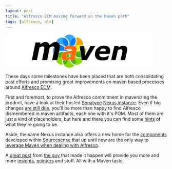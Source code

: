 ```yaml
---
layout: post
title: "Alfresco ECM moving forward on the Maven path"
tags: [alfresco, alm]
---
```

<img class="aligncenter size-full wp-image-219" title="mavenalfresco" src="/img/post/mavenalfresco.jpg" alt="mavenalfresco" width="462" height="106" />

These days some milestones have been placed that are both consolidating past efforts and promising great improvements on maven based processes around <a href="http://www.alfresco.com">Alfresco ECM</a>.

First and foremost, to prove the Alfresco commitment in mavenizing the product, have a look at their hosted <a href="http://sonatype.com/">Sonatype</a> <a href="http://maven.alfresco.com">Nexus instance</a>. Even if big changes <a href="http://maven.alfresco.com/nexus/content/repositories/releases/org/alfresco/alfresco/3.2r/alfresco-3.2r.pom">are still due</a>, you'll be more than happy to find Alfresco dismembered in maven artifacts, each one with it's POM. Most of them are just a kind of placeholders, but here and there you can find some <a href="http://maven.alfresco.com/nexus/content/repositories/releases/org/alfresco/alfresco-jlan/3.3.0-preview-1/alfresco-jlan-3.3.0-preview-1.pom">hints</a> of what they're going to be.

Aside, the same Nexus instance also offers a new home for the <a href="http://maven.alfresco.com/nexus/content/repositories/releases/com/sourcesense/">components</a> developed within <a href="http://www.sourcesense.com">Sourcesense </a>that up until now are the only way to <a href="http://mindthegab.com/2009/11/07/maven-alfresco-lifecycle-to-gather-all-maven-alfresco-components/">leverage Maven when dealing with Alfresco</a>.

A <a href="http://mindthegab.com/2009/12/02/dreams-come-true-launching-the-alfresco-community-maven-repository/">great post</a> from <a href="http://twitter.com/mindthegabz">the guy</a> that made it happen will provide you more and more <a href="http://maven.alfresco.com/nexus/content/repositories/alfresco-docs/maven-alfresco-lifecycle/index.html">insights</a>, <a href="http://code.google.com/p/maven-alfresco-archetypes/">pointers</a> and stuff. All with a Maven taste.
